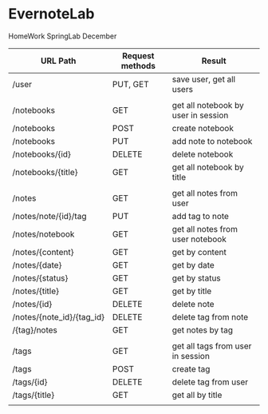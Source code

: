 # EvernoteLab
HomeWork SpringLab December


| URL Path                                 | Request methods | Result                                                           |
|------------------------------------------|-----------------|------------------------------------------------------------------|
| /user                                    | PUT, GET        | save user, get all users                                         |
|                                          |                 |                                                                  |
| /notebooks                               | GET             | get all notebook by user in session                              |
| /notebooks                               | POST            | create notebook                                                  |
| /notebooks                               | PUT             | add note to notebook                                             |
| /notebooks/{id}                          | DELETE          | delete notebook                                                  |
| /notebooks/{title}                       | GET             | get all notebook by title                                        |
|                                          |                 |                                                                  |
| /notes                                   | GET             | get all notes from user                                          |
| /notes/note/{id}/tag                     | PUT             | add tag to note                                                  |
| /notes/notebook                          | GET             | get all notes from user notebook                                 |
| /notes/{content}                         | GET             | get by content                                                   |
| /notes/{date}                            | GET             | get by date                                                      |
| /notes/{status}                          | GET             | get by status                                                    |
| /notes/{title}                           | GET             | get by title                                                     |
| /notes/{id}                              | DELETE          | delete note                                                      |
| /notes/{note_id}/{tag_id}                | DELETE          | delete tag from note                                             |
| /{tag}/notes                             | GET             | get notes by tag                                                 |
|                                          |                 |                                                                  |
| /tags                                    | GET             | get all tags from user in session                                |
| /tags                                    | POST            | create tag                                                       |
| /tags/{id}                               | DELETE          | delete tag from user                                             | 
| /tags/{title}                            | GET             | get all by title                                                 |
|                                          |                 |                                                                  |
